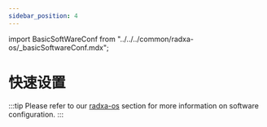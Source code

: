 ```yaml
---
sidebar_position: 4
---
```


import BasicSoftWareConf from "../../../common/radxa-os/\_basicSoftwareConf.mdx";

# 快速设置

<BasicSoftWareConf model="radxa-cm3i-io" rsetup_path="../radxa-os/rsetup#system-update" product="Radxa CM3I IO Board" />

:::tip
Please refer to our [radxa-os](../radxa-os) section for more information on software configuration.
:::
